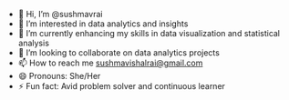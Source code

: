 - 👋 Hi, I’m @sushmavrai
- 👀 I’m interested in data analytics and insights
- 🌱 I’m currently enhancing my skills in data visualization and statistical analysis
- 💞️ I’m looking to collaborate on data analytics projects
- 📫 How to reach me sushmavishalrai@gmail.com
- 😄 Pronouns: She/Her
- ⚡ Fun fact: Avid problem solver and continuous learner

<!---
sushmavrai/sushmavrai is a ✨ special ✨ repository because its `README.md` (this file) appears on your GitHub profile.
You can click the Preview link to take a look at your changes.
--->
